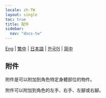 ```yaml
---
locale: zh-TW
layout: single
toc: true
title: 配件
sidebar:
  nav: "docs-tw"
---
```

[Eng](/dancexr/features/accessory) | [繁中](/tw/dancexr/features/accessory) | [日本語](/jp/dancexr/features/accessory) | [한국어](/kr/dancexr/features/accessory) | [简中](/zh/dancexr/features/accessory)

## 附件
附件是可以附加到角色特定身體部位的物件。

附件可以附加到角色的左手、右手、左腳或右腳。